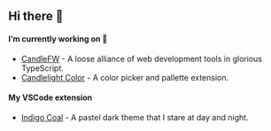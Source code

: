 ## Hi there 👋


#### I’m currently working on 🔭
- [CandleFW](https://www.github.com/candlefw/) - A loose alliance of web development tools in glorious TypeScript.
- [Candlelight Color](https://www.github.com/acweathersby/candlelight) - A color picker and pallette extension.

#### My VSCode extension
- [Indigo Coal](https://www.github.com/acweathersby/indigo-coal) - A pastel dark theme that I stare at day and night. 

<!--
**acweathersby/acweathersby** is a ✨ _special_ ✨ repository because its `README.md` (this file) appears on your GitHub profile.

Here are some ideas to get you started:

- 🔭 I’m currently working on ...
- 🌱 I’m currently learning ...
- 👯 I’m looking to collaborate on ...
- 🤔 I’m looking for help with ...
- 💬 Ask me about ...
- 📫 How to reach me: ...
- 😄 Pronouns: ...
- ⚡ Fun fact: ...
-->
